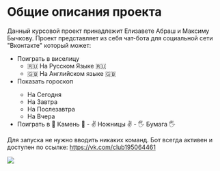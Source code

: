 # Общие описания проекта
Данный курсовой проект принадлежит Елизавете Абраш и Максиму Бычкову. Проект представляет из себя чат-бота для социальной сети "Вконтакте" который может:
<ul>
  <li>Поиграть в виселицу
    <ul>
      <li>🇷🇺 На Русском Языке 🇷🇺</li>
      <li>🇬🇧 На Английском языке 🇬🇧</li>
    </ul>
  </li>
  <li>Показать гороскоп </li>
    <ul>
      <li>На Сегодня</li>
      <li>На Завтра</li>
      <li>На Послезавтра </li>
      <li>На Вчера</li>
   </ul>
  <li>Поиграть в 👊 Камень 👊 - ✌ Ножницы ✌ - 🖐 Бумага 🖐</li>
</ul>

Для запуска не нужно вводить никаких команд. Бот всегда активен и доступен по ссылке: https://vk.com/club195064461




<img src="https://github.com/izziantiya/trpp_bot/workflows/Deploy/badge.svg?branch=master"><br>
